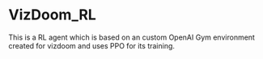# VizDoom_RL
This is a RL agent which is based on an custom OpenAI Gym environment created for vizdoom and uses PPO for its training.
